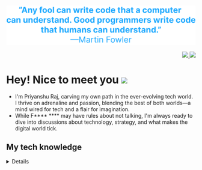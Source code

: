 
<br>
<p align= "center">
    <img width="750px" src="quote.svg" />
</p>

<p align="right">
  <a href="https://www.linkedin.com/in/priyansh-raj/" target="_blank">
    <img src="https://img.shields.io/badge/-linkedin-white?style=for-the-badge&logo=linkedin&logoColor=000" />
  </a>
  
  <a href="mailto:priyanshraj.dev@gmail.com" target="_blank">
    <img src="https://img.shields.io/badge/-gmail-white?style=for-the-badge&logo=gmail&logoColor=000" />
  </a>
</p>

# Hey! Nice to meet you <img src="sunglasses.gif" width="30"/>
- I'm Priyanshu Raj, carving my own path in the ever-evolving tech world. I thrive on adrenaline and passion, blending the best of both worlds—a mind wired for tech and a flair for imagination.
- While F**** **** may have rules about not talking, I'm always ready to dive into discussions about technology, strategy, and what makes the digital world tick.


## My tech knowledge

<details>	
  <a href="https://python.org/" target="_blank">
    <img src="https://img.shields.io/badge/-python-black?style=for-the-badge" />
  </a>
<details>	
  <a href="https://python.org/" target="_blank">
    <img src="https://img.shields.io/badge/-tensorFlow-black?style=for-the-badge" />
  </a>
<details>	
  <a href="https://python.org/" target="_blank">
    <img src="https://img.shields.io/badge/-pytorch-black?style=for-the-badge" />
  </a>
  <a href="https://java.com" target="_blank">
    <img src="https://img.shields.io/badge/-javascript-black?style=for-the-badge" />
  </a>
  <a href="https://developer.mozilla.org/en-US/docs/Web/JavaScript" target="_blank">
    <img src="https://img.shields.io/badge/-CPP-black?style=for-the-badge" />
  </a>
  <a href="https://react.org/" target="_blank">
    <img src="https://img.shields.io/badge/-react-black?style=for-the-badge" />
  </a>
  <a href="https://w3schools.com/sql/sql_intro.asp/" target="_blank">
    <img src="https://img.shields.io/badge/-sql-black?style=for-the-badge" />
  </a>
  </a>
  <a href="https://w3schools.com/sql/sql_intro.asp/" target="_blank">
    <img src="https://img.shields.io/badge/-mongodb-black?style=for-the-badge" />
  </a>
  </a>
  <a href="https://w3schools.com/sql/sql_intro.asp/" target="_blank">
    <img src="https://img.shields.io/badge/-expressjs-black?style=for-the-badge" />
  </a>
  </a>
  <a href="https://w3schools.com/sql/sql_intro.asp/" target="_blank">
    <img src="https://img.shields.io/badge/-tailwind-black?style=for-the-badge" />
  </a>
  </a>
  <a href="https://w3schools.com/sql/sql_intro.asp/" target="_blank">
    <img src="https://img.shields.io/badge/-tailwind-black?style=for-the-badge" />
  </a>
  </a>
  <a href="https://w3schools.com/sql/sql_intro.asp/" target="_blank">
    <img src="https://img.shields.io/badge/-nodejs-black?style=for-the-badge" />
  </a>
  
</details>



Here are some [🦜 party parrots]:

<div>
    <img src="https://cultofthepartyparrot.com/parrots/hd/githubparrot.gif" width="30" height="30"/>
    <img src="https://cultofthepartyparrot.com/flags/hd/indiaparrot.gif" width="30" height="30"/>
    <img src="https://cultofthepartyparrot.com/parrots/asyncparrot.gif" width="36" height="30"/>
    <img src="https://cultofthepartyparrot.com/parrots/hd/exceptionallyfastparrot.gif" width="30" height="30"/>
    <img src="https://cultofthepartyparrot.com/parrots/hd/60fpsparrot.gif" width="30" height="30"/>
    <img src="https://cultofthepartyparrot.com/parrots/hd/jumpingparrot.gif" width="30" height="30"/>
    <img src="https://cultofthepartyparrot.com/parrots/hd/opensourceparrot.gif" width="30" height="30"/>
    <img src="https://cultofthepartyparrot.com/parrots/hd/dealwithitnowparrot.gif" width="30" height="30"/>
    <img src="https://cultofthepartyparrot.com/parrots/hd/hypnoparrotlight.gif" width="30" height="30"/>
    <img src="https://cultofthepartyparrot.com/parrots/databaseparrot.gif" width="30" height="30"/>
    <img src="https://cultofthepartyparrot.com/parrots/fixparrot.gif" width="36" height="30"/>
    <img src="https://cultofthepartyparrot.com/parrots/hd/laptop_parrot.gif" width="30" height="30"/>
    <img src="https://cultofthepartyparrot.com/parrots/hd/spinningparrot.gif" width="30" height="30"/>
    <img src="https://cultofthepartyparrot.com/parrots/hd/levitationparrot.gif" width="30" height="30"/>
    <img src="https://cultofthepartyparrot.com/parrots/hd/meldparrot.gif" width="30" height="30"/>
    <img src="https://cultofthepartyparrot.com/parrots/slomoparrot.gif" width="30" height="30"/>
    <img src="https://cultofthepartyparrot.com/parrots/hd/moonwalkingparrot.gif" width="30" height="30"/>
    <img src="https://cultofthepartyparrot.com/parrots/hd/stableparrot.gif" width="30" height="30"/>
    <img src="https://cultofthepartyparrot.com/parrots/hd/scienceparrot.gif" width="30" height="30"/>
    <img src="https://cultofthepartyparrot.com/parrots/hd/pirateparrot.gif" width="30" height="30"/>
    <img src="https://cultofthepartyparrot.com/parrots/hd/footballparrot.gif" width="30" height="30"/>
    <img src="https://cultofthepartyparrot.com/parrots/hd/illuminatiparrot.gif" width="30" height="30"/>
    <img src="https://cultofthepartyparrot.com/parrots/hd/hypnoparrotdark.gif" width="30" height="30"/>
    <img src="https://cultofthepartyparrot.com/parrots/hd/mustacheparrot.gif" width="30" height="30"/>
</div>


